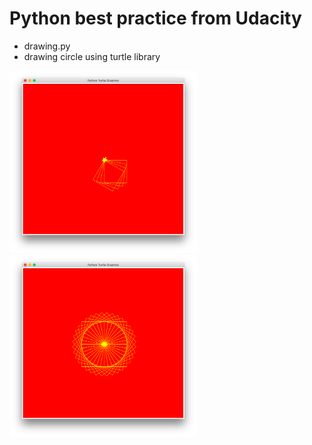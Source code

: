 # Python best practice from Udacity

- drawing.py
- drawing circle using turtle library

<img src="https://github.com/Kyeongan/SDE/blob/master/python-udacity/outputs/drawing1.png" width="300px"/>
<img src="https://github.com/Kyeongan/SDE/blob/master/python-udacity/outputs/drawing2.png" width="300px"/>
